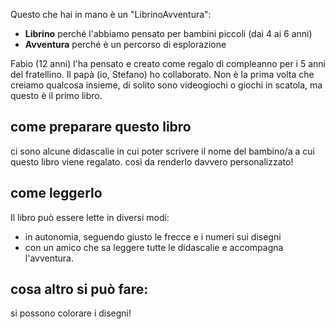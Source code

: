 Questo che hai in mano è un "LibrinoAvventura":
- **Librino** perché l'abbiamo pensato per bambini piccoli (dai 4 ai 6 anni)
- **Avventura** perché è un percorso di esplorazione

Fabio (12 anni) l'ha pensato e creato come regalo di compleanno per i 5 anni del fratellino.
Il papà (io, Stefano) ho collaborato. Non è la prima volta che creiamo qualcosa insieme, di solito sono videogiochi o giochi in scatola, ma questo è il primo libro.

## come preparare questo libro
ci sono alcune didascalie in cui poter scrivere il nome del bambino/a a cui questo libro viene regalato. così da renderlo davvero personalizzato!

## come leggerlo
Il libro può essere lette in diversi modi:
- in autonomia, seguendo giusto le frecce e i numeri sui disegni
- con un amico che sa leggere tutte le didascalie e accompagna l'avventura.

## cosa altro si può fare:
si possono colorare i disegni!
